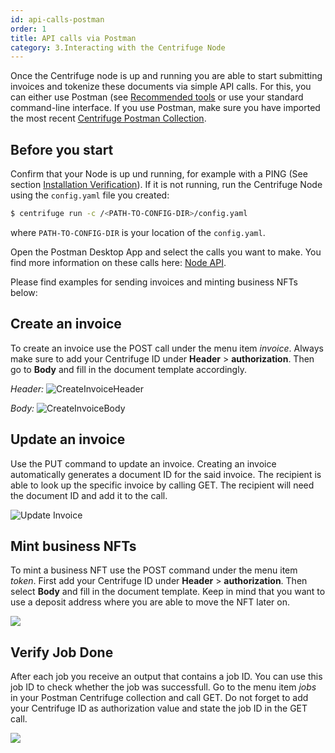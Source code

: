 ```yaml
---
id: api-calls-postman
order: 1
title: API calls via Postman
category: 3.Interacting with the Centrifuge Node
---
```


Once the Centrifuge node is up and running you are able to start submitting invoices and tokenize these documents  via simple API calls. For this, you can either use Postman (see [Recommended tools](/docs/getting-started/tools) or use your standard command-line interface. If you use Postman, make sure you have imported the most recent [Centrifuge Postman Collection](https://www.getpostman.com/collections/f6e4da013e8a8dbdf8e9).

## Before you start 
Confirm that your Node is up und running, for example with a PING (See section [Installation Verification](/docs/getting-started/ping)). If it is not running, run the Centrifuge Node using the `config.yaml` file you created:

  ```bash
  $ centrifuge run -c /<PATH-TO-CONFIG-DIR>/config.yaml
  ```

where `PATH-TO-CONFIG-DIR` is your location of the `config.yaml`.

Open the Postman Desktop App and select the calls you want to make. You find more information on these calls here: [Node API](https://centrifuge-os-node-api-1.api-docs.io/0.0.3-alpha4/). 

Please find examples for sending invoices and minting business NFTs below: 

## Create an invoice

To create an invoice use the POST call under the menu item _invoice_. Always make sure to add your Centrifuge ID under **Header** > **authorization**. Then go to **Body** and fill in the document template accordingly. 

*Header:*
![CreateInvoiceHeader](https://i.imgur.com/8BjlQDY.png)


*Body:*
![CreateInvoiceBody](https://i.imgur.com/1ef4Hg0.png)


## Update an invoice

Use the PUT command to update an invoice. Creating an invoice automatically generates a document ID for the said invoice. The recipient is able to look up the specific invoice by calling GET. The recipient will need the document ID and add it to the call.

![Update Invoice](https://i.imgur.com/FBB7BD8.png)


## Mint business NFTs
To mint a business NFT use the POST command under the menu item _token_. First add your Centrifuge ID under **Header** > **authorization**. Then select **Body** and fill in the document template. Keep in mind that you want to use a deposit address where you are able to move the NFT later on.

![](https://i.imgur.com/7Y2oNZc.png)

## Verify Job Done
After each job you receive an output that contains a job ID. You can use this job ID to check whether the job was successfull. Go to the menu item _jobs_ in your Postman Centrifuge collection and call GET. Do not forget to add your Centrifuge ID as authorization value and state the job ID in the GET call. 

![](https://i.imgur.com/fzTf5hB.png)

